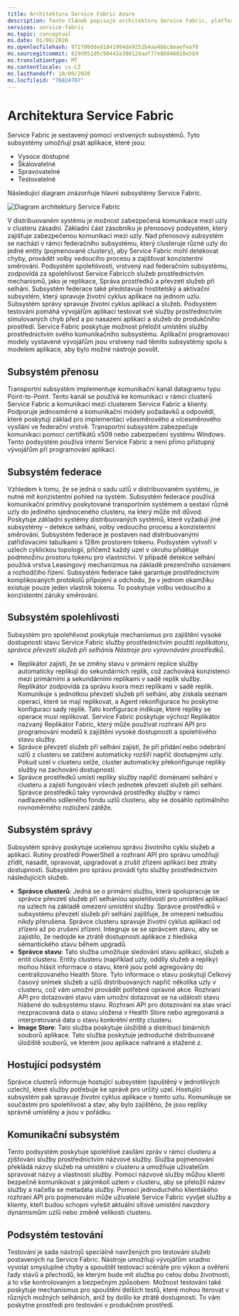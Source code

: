 ```yaml
---
title: Architektura Service Fabric Azure
description: Tento článek popisuje architekturu Service Fabric, platformu distribuovaných systémů, která se používá k vytváření škálovatelných, spolehlivých a snadno spravovaných aplikací pro Cloud.
services: service-fabric
ms.topic: conceptual
ms.date: 01/09/2020
ms.openlocfilehash: 972700dded1841994de9252b4aa4bbc8eaefeaf8
ms.sourcegitcommit: 829d951d5c90442a38012daaf77e86046018e5b9
ms.translationtype: MT
ms.contentlocale: cs-CZ
ms.lasthandoff: 10/09/2020
ms.locfileid: "76024707"
---
```

# <a name="service-fabric-architecture"></a>Architektura Service Fabric

Service Fabric je sestavený pomocí vrstvených subsystémů. Tyto subsystémy umožňují psát aplikace, které jsou:

* Vysoce dostupné
* Škálovatelné
* Spravovatelné
* Testovatelné

Následující diagram znázorňuje hlavní subsystémy Service Fabric.

![Diagram architektury Service Fabric](media/service-fabric-architecture/service-fabric-architecture.png)

V distribuovaném systému je možnost zabezpečená komunikace mezi uzly v clusteru zásadní. Základní část zásobníku je přenosový podsystém, který zajišťuje zabezpečenou komunikaci mezi uzly. Nad přenosový subsystém se nachází v rámci federačního subsystému, který clusteruje různé uzly do jedné entity (pojmenované clustery), aby Service Fabric mohl detekovat chyby, provádět volby vedoucího procesu a zajišťovat konzistentní směrování. Podsystém spolehlivosti, vrstvený nad federačním subsystému, zodpovídá za spolehlivost Service Fabricch služeb prostřednictvím mechanismů, jako je replikace, Správa prostředků a převzetí služeb při selhání. Subsystém federace také představuje hostitelský a aktivační subsystém, který spravuje životní cyklus aplikace na jednom uzlu. Subsystém správy spravuje životní cyklus aplikací a služeb. Podsystém testování pomáhá vývojářům aplikací testovat své služby prostřednictvím simulovaných chyb před a po nasazení aplikací a služeb do produkčního prostředí. Service Fabric poskytuje možnost přeložit umístění služby prostřednictvím svého komunikačního subsystému. Aplikační programovací modely vystavené vývojářům jsou vrstveny nad těmito subsystémy spolu s modelem aplikace, aby bylo možné nástroje povolit.

## <a name="transport-subsystem"></a>Subsystém přenosu

Transportní subsystém implementuje komunikační kanál datagramu typu Point-to-Point. Tento kanál se používá ke komunikaci v rámci clusterů Service Fabric a komunikaci mezi clusterem Service Fabric a klienty. Podporuje jednosměrné a komunikační modely požadavků a odpovědí, které poskytují základ pro implementaci všesměrového a vícesměrového vysílání ve federační vrstvě. Transportní subsystém zabezpečuje komunikaci pomocí certifikátů x509 nebo zabezpečení systému Windows. Tento podsystém používá interní Service Fabric a není přímo přístupný vývojářům při programování aplikací.

## <a name="federation-subsystem"></a>Subsystém federace

Vzhledem k tomu, že se jedná o sadu uzlů v distribuovaném systému, je nutné mít konzistentní pohled na systém. Subsystém federace používá komunikační primitivy poskytované transportním systémem a sestaví různé uzly do jediného sjednoceného clusteru, na který může mít důvod. Poskytuje základní systémy distribuovaných systémů, které vyžadují jiné subsystémy – detekce selhání, volby vedoucího procesu a konzistentní směrování. Subsystém federace je postaven nad distribuovanými zatřiďovacími tabulkami s 128m prostorem tokenu. Podsystém vytvoří v uzlech cyklickou topologii, přičemž každý uzel v okruhu přiděluje podmnožinu prostoru tokenu pro vlastnictví. V případě detekce selhání používá vrstva Leasingový mechanizmus na základě prezenčního oznámení a rozhodčího řízení. Subsystém federace také garantuje prostřednictvím komplikovaných protokolů připojení a odchodu, že v jednom okamžiku existuje pouze jeden vlastník tokenu. To poskytuje volbu vedoucího a konzistentní záruky směrování.

## <a name="reliability-subsystem"></a>Subsystém spolehlivosti

Subsystém pro spolehlivost poskytuje mechanismus pro zajištění vysoké dostupnosti stavu Service Fabric služby prostřednictvím použití *replikátoru*, *správce převzetí služeb při selhání*a *Nástroje pro vyrovnávání prostředků*.

* Replikátor zajistí, že se změny stavu v primární replice služby automaticky replikují do sekundárních replik, což zachovává konzistenci mezi primárními a sekundárními replikami v sadě replik služby. Replikátor zodpovídá za správu kvora mezi replikami v sadě replik. Komunikuje s jednotkou převzetí služeb při selhání, aby získala seznam operací, které se mají replikovat, a Agent rekonfigurace ho poskytne konfiguraci sady replik. Tato konfigurace indikuje, které repliky se operace musí replikovat. Service Fabric poskytuje výchozí Replikátor nazvaný Replikátor Fabric, který může používat rozhraní API pro programování modelů k zajištění vysoké dostupnosti a spolehlivého stavu služby.
* Správce převzetí služeb při selhání zajistí, že při přidání nebo odebrání uzlů z clusteru se zatížení automaticky rozšíří napříč dostupnými uzly. Pokud uzel v clusteru selže, cluster automaticky překonfiguruje repliky služby na zachování dostupnosti.
* Správce prostředků umístí repliky služby napříč doménami selhání v clusteru a zajistí fungování všech jednotek převzetí služeb při selhání. Správce prostředků taky vyrovnává prostředky služby v rámci nadřazeného sdíleného fondu uzlů clusteru, aby se dosáhlo optimálního rovnoměrného rozložení zátěže.

## <a name="management-subsystem"></a>Subsystém správy

Subsystém správy poskytuje ucelenou správu životního cyklu služeb a aplikací. Rutiny prostředí PowerShell a rozhraní API pro správu umožňují zřídit, nasadit, opravovat, upgradovat a zrušit zřízení aplikací bez ztráty dostupnosti. Subsystém pro správu provádí tyto služby prostřednictvím následujících služeb.

* **Správce clusterů**: Jedná se o primární službu, která spolupracuje se správce převzetí služeb při selháníou spolehlivostí pro umístění aplikací na uzlech na základě omezení umístění služby. Správce prostředků v subsystému převzetí služeb při selhání zajišťuje, že omezení nebudou nikdy přerušena. Správce clusteru spravuje životní cyklus aplikací od zřízení až po zrušení zřízení. Integruje se se správcem stavu, aby se zajistilo, že nedojde ke ztrátě dostupnosti aplikace z hlediska sémantického stavu během upgradů.
* **Správce stavu**: Tato služba umožňuje sledování stavu aplikací, služeb a entit clusteru. Entity clusteru (například uzly, oddíly služeb a repliky) mohou hlásit informace o stavu, které jsou poté agregovány do centralizovaného Health Store. Tyto informace o stavu poskytují Celkový časový snímek služeb a uzlů distribuovaných napříč několika uzly v clusteru, což vám umožní provádět potřebné opravné akce. Rozhraní API pro dotazování stavu vám umožní dotazovat se na události stavu hlášené do subsystému stavu. Rozhraní API pro dotazování na stav vrací nezpracovaná data o stavu uložená v Health Store nebo agregovaná a interpretovaná data o stavu konkrétní entity clusteru.
* **Image Store**: Tato služba poskytuje úložiště a distribuci binárních souborů aplikace. Tato služba poskytuje jednoduché distribuované úložiště souborů, ve kterém jsou aplikace nahrané a stažené z.

## <a name="hosting-subsystem"></a>Hostující podsystém

Správce clusterů informuje hostující subsystém (spuštěný v jednotlivých uzlech), které služby potřebuje ke správě pro určitý uzel. Hostující subsystém pak spravuje životní cyklus aplikace v tomto uzlu. Komunikuje se součástmi pro spolehlivost a stav, aby bylo zajištěno, že jsou repliky správně umístěny a jsou v pořádku.

## <a name="communication-subsystem"></a>Komunikační subsystém

Tento podsystém poskytuje spolehlivé zasílání zpráv v rámci clusteru a zjišťování služby prostřednictvím názvové služby. Služba pojmenování překládá názvy služeb na umístění v clusteru a umožňuje uživatelům spravovat názvy a vlastnosti služby. Pomocí názvové služby můžou klienti bezpečně komunikovat s jakýmkoli uzlem v clusteru, aby se přeložil název služby a načetla se metadata služby. Pomocí jednoduchého klientského rozhraní API pro pojmenování může uživatelé Service Fabric vyvíjet služby a klienty, kteří budou schopni vyřešit aktuální síťové umístění navzdory dynamismům uzlů nebo změně velikosti clusteru.

## <a name="testability-subsystem"></a>Podsystém testování

Testování je sada nástrojů speciálně navržených pro testování služeb postavených na Service Fabric. Nástroje umožňují vývojářům snadno vyvolat smysluplné chyby a spouštět testovací scénáře pro výkon a ověření řady stavů a přechodů, ke kterým bude mít služba po celou dobu životnosti, a to vše kontrolovaným a bezpečným způsobem. Možnost testování také poskytuje mechanismus pro spouštění delších testů, které mohou iterovat v různých možných selháních, aniž by došlo ke ztrátě dostupnosti. To vám poskytne prostředí pro testování v produkčním prostředí.
